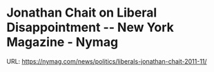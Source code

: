 # Jonathan Chait on Liberal Disappointment -- New York Magazine - Nymag

URL: https://nymag.com/news/politics/liberals-jonathan-chait-2011-11/